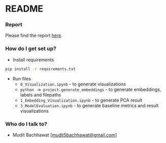 # README #


### Report
Please find the report [here](https://docs.google.com/document/d/10syYo8OERTmnPMWvFKgTdkiU1SkgUnDXlF7UrWkhDjc/edit?usp=sharing).

### How do I get set up? ###

- Install requirements
```bash
pip install -r requirements.txt
```
- Run files
  - `0_Visualization.ipynb` - to generate visualizations
  - `python -m project.generate_embeddings` - to generate embeddings, labels and filepaths
  - `1_Embedding_Visualization.ipynb` - to generate PCA result
  - `3_ModelEvaluation.ipynb` - to generate baseline metrics and result visualizations

### Who do I talk to? ###

* Mudit Bachhawat [mudit5bachhawat@gmail.com]